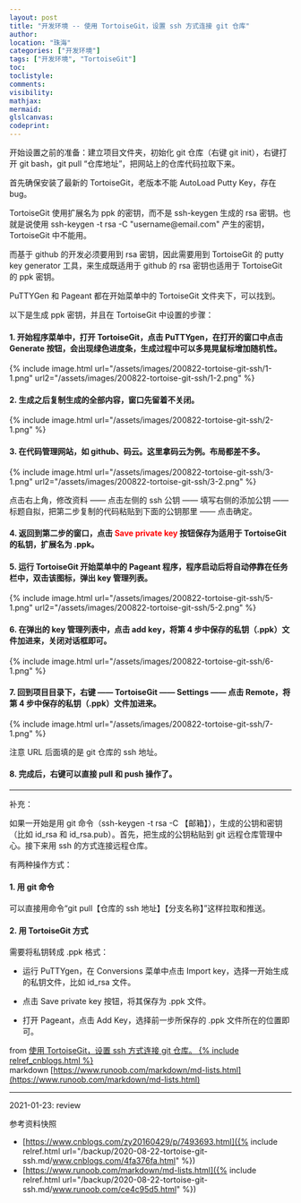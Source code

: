 ```yaml
---
layout: post
title: "开发环境 -- 使用 TortoiseGit，设置 ssh 方式连接 git 仓库"
author:
location: "珠海"
categories: ["开发环境"]
tags: ["开发环境", "TortoiseGit"]
toc:
toclistyle:
comments:
visibility:
mathjax:
mermaid:
glslcanvas:
codeprint:
---
```


开始设置之前的准备：建立项目文件夹，初始化 git 仓库（右键 git init），右键打开 git bash，git pull “仓库地址”，把网站上的仓库代码拉取下来。

首先确保安装了最新的 TortoiseGit，老版本不能 AutoLoad Putty Key，存在 bug。

TortoiseGit 使用扩展名为 ppk 的密钥，而不是 ssh\-keygen 生成的 rsa 密钥。也就是说使用 ssh\-keygen \-t rsa \-C "username@email\.com" 产生的密钥，TortoiseGit 中不能用。

而基于 github 的开发必须要用到 rsa 密钥，因此需要用到 TortoiseGit 的 putty key generator 工具，来生成既适用于 github 的 rsa 密钥也适用于 TortoiseGit 的 ppk 密钥。

PuTTYGen 和 Pageant 都在开始菜单中的 TortoiseGit 文件夹下，可以找到。

以下是生成 ppk 密钥，并且在 TortoiseGit 中设置的步骤：

#### 1. 开始程序菜单中，打开 TortoiseGit，点击 PuTTYgen，在打开的窗口中点击 Generate 按钮，会出现绿色进度条，生成过程中可以多晃晃鼠标增加随机性。

{% include image.html url="/assets/images/200822-tortoise-git-ssh/1-1.png"
url2="/assets/images/200822-tortoise-git-ssh/1-2.png" %}

#### 2. 生成之后复制生成的全部内容，窗口先留着不关闭。

{% include image.html url="/assets/images/200822-tortoise-git-ssh/2-1.png" %}

#### 3. 在代码管理网站，如 github、码云。这里拿码云为例。布局都差不多。

{% include image.html url="/assets/images/200822-tortoise-git-ssh/3-1.png"
url2="/assets/images/200822-tortoise-git-ssh/3-2.png" %}

点击右上角，修改资料 —— 点击左侧的 ssh 公钥 —— 填写右侧的添加公钥 —— 标题自拟，把第二步复制的代码粘贴到下面的公钥那里 —— 点击确定。

#### 4. 返回到第二步的窗口，点击 **<font color="red">Save private key</font>** 按钮保存为适用于 TortoiseGit 的私钥，扩展名为 \.ppk。

#### 5. 运行 TortoiseGit 开始菜单中的 Pageant 程序，程序启动后将自动停靠在任务栏中，双击该图标，弹出 key 管理列表。

{% include image.html url="/assets/images/200822-tortoise-git-ssh/5-1.png"
url2="/assets/images/200822-tortoise-git-ssh/5-2.png" %}

#### 6. 在弹出的 key 管理列表中，点击 add key，将第 4 步中保存的私钥（\.ppk）文件加进来，关闭对话框即可。

{% include image.html url="/assets/images/200822-tortoise-git-ssh/6-1.png" %}

#### 7. 回到项目目录下，右键 —— TortoiseGit —— Settings —— 点击 Remote，将第 4 步中保存的私钥（\.ppk）文件加进来。

{% include image.html url="/assets/images/200822-tortoise-git-ssh/7-1.png" %}

注意 URL 后面填的是 git 仓库的 ssh 地址。

#### 8. 完成后，右键可以直接 pull 和 push 操作了。

-----------------

补充：

如果一开始是用 git 命令（ssh\-keygen \-t rsa \-C 【邮箱】），生成的公钥和密钥（比如 id\_rsa 和 id\_rsa\.pub）。首先，把生成的公钥粘贴到 git 远程仓库管理中心。接下来用 ssh 的方式连接远程仓库。

有两种操作方式：

#### 1. 用 git 命令

可以直接用命令“git pull【仓库的 ssh 地址】【分支名称】”这样拉取和推送。

#### 2. 用 TortoiseGit 方式

需要将私钥转成 \.ppk 格式：

- 运行 PuTTYgen，在 Conversions 菜单中点击 Import key，选择一开始生成的私钥文件，比如 id\_rsa 文件。

- 点击 Save private key 按钮，将其保存为 \.ppk 文件。

- 打开 Pageant，点击 Add Key，选择前一步所保存的 \.ppk 文件所在的位置即可。

from [使用 TortoiseGit，设置 ssh 方式连接 git 仓库。 {% include relref_cnblogs.html %}](https://www.cnblogs.com/zy20160429/p/7493693.html)<br/>
markdown [https://www.runoob.com/markdown/md-lists.html](https://www.runoob.com/markdown/md-lists.html)

<hr class='reviewline'/>
<p class='reviewtip'>2021-01-23: review</p>
<font class='ref_snapshot'>参考资料快照</font>

- [https://www.cnblogs.com/zy20160429/p/7493693.html]({% include relref.html url="/backup/2020-08-22-tortoise-git-ssh.md/www.cnblogs.com/4fa376fa.html" %})
- [https://www.runoob.com/markdown/md-lists.html]({% include relref.html url="/backup/2020-08-22-tortoise-git-ssh.md/www.runoob.com/ce4c95d5.html" %})
